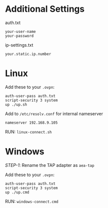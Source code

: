 # Additional Settings


auth.txt

```
your-user-name
your-password
```

ip-settings.txt

```
your.static.ip.number
```

# Linux 

Add these to your `.ovpn`: 

```
auth-user-pass auth.txt
script-security 3 system
up ./up.sh
```


Add to `/etc/resolv.conf` for internal nameserver

```
nameserver 192.168.9.105
```

RUN: `linux-connect.sh`

# Windows 

*STEP-1*: Rename the TAP adapter as `aea-tap` 

Add these to your `.ovpn`: 

```
auth-user-pass auth.txt
script-security 3 system
up ./up.cmd 
```

RUN: `windows-connect.cmd`

